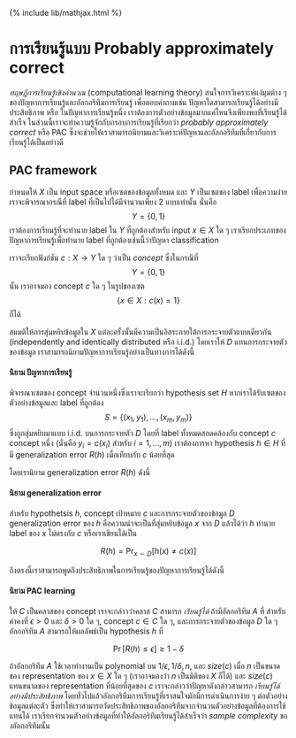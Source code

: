 {% include lib/mathjax.html %}
# การเรียนรู้แบบ Probably approximately correct

_ทฤษฎีการเรียนรู้เชิงคำนวณ_ (computational learning theory) สนใจการวิเคราะห์แง่มุมต่าง ๆ  ของปัญหาการเรียนรู้และอัลกอริทึมการเรียนรู้ เพื่อตอบคำถามเช่น ปัญหาใดสามารถเรียนรู้ได้อย่างมีประสิทธิภาพ หรือ ในปัญหาการเรียนรู้หนึ่ง เราต้องการตัวอย่างข้อมูลมากแค่ไหนจึงเพียงพอที่เรียนรู้ได้สำเร็จ
ในส่วนนี้เราจะทำความรู้จักกับกรอบการเรียนรู้ที่เรียกว่า _probably approximately correct_ หรือ PAC
ซึ่งจะช่วยให้เราสามารถนิยามและวิเคราะห์ปัญหาและอัลกอริทึมที่เกี่ยวกับการเรียนรู้ได้เป็นอย่างดี

## PAC framework

กำหนดให้ $X$ เป็น input space หรือเซตของข้อมูลทั้งหมด และ $Y$ เป็นเซตของ label เพื่อความง่ายเราจะพิจารณากรณีที่ label ที่เป็นไปได้มีจำนวนเพียง 2 แบบเท่านั้น นั่นคือ $$Y=\{0,1\}$$ เราต้องการเรียนรู้ที่จะทำนาย label ใน $Y$ ที่ถูกต้องสำหรับ input $x\in X$ ใด ๆ เราเรียกประเภทของปัญหาการเรียนรู้เพื่อทำนาย label ที่ถูกต้องเช่นนี้ว่าปัญหา classification

เราจะเรียกฟังก์ชัน $c:X\to Y$ ใด ๆ ว่าเป็น _concept_ ซึ่งในกรณีที่ $$Y=\{0,1\}$$  นั้น เราอาจมอง concept $c$ ใด ๆ ในรูปของเซต $$\{x\in X: c(x)=1\}$$ ก็ได้

สมมติให้การสุ่มหยิบข้อมูลใน $X$ แต่ละครั้งนั้นมีความเป็นอิสระภายใต้การกระจายตัวแบบเดียวกัน (independently and identically distributed หรือ i.i.d.) โดยเราให้ $D$ แทนการกระจายตัวของข้อมูล เราสามารถนิยามปัญหาการเรียนรู้อย่างเป็นทางการได้ดังนี้

#### นิยาม ปัญหาการเรียนรู้
พิจารณาเซตของ concept จำนวนหนึ่งซึ่งเราจะเรียกว่า hypothesis set $H$ หากเราได้รับเซตของตัวอย่างข้อมูลและ label ที่ถูกต้อง $$S=\{(x_1,y_1),\dots,(x_m,y_m)\}$$ ซึ่งถูกสุ่มหยิบมาแบบ i.i.d. บนการกระจายตัว $D$ โดยที่ label ทั้งหมดสอดคล้องกับ concept $c$ concept หนึ่ง (นั่นคือ $y_i=c(x_i)$ สำหรับ $i=1,\dots,m$) เราต้องการหา hypothesis $h\in H$ ที่มี generalization error $R(h)$ เมื่อเทียบกับ $c$ น้อยที่สุด

โดยเรานิยาม generalization error $R(h)$ ดังนี้

#### นิยาม generalization error
สำหรับ hypothetsis $h$, concept เป้าหมาย $c$ และการกระจายตัวของข้อมูล $D$ generalization error ของ $h$ คือความน่าจะเป็นที่สุ่มหยิบข้อมูล $x$ จาก $D$ แล้วได้ว่า $h$ ทำนาย label ของ $x$ ไม่ตรงกับ $c$  หรือเราเขียนได้เป็น

$$
R(h)=\Pr_{x\sim D}[h(x)\neq c(x)]
$$

ถึงตรงนี้เราสามารถพูดถึงประสิทธิภาพในการเรียนรู้ของปัญหาการเรียนรู้ได้ดังนี้

#### นิยาม PAC learning
ให้ $C$ เป็นคลาสของ concept เราจะกล่าวว่าคลาส $C$ สามารถ _เรียนรู้ได้_ ถ้ามีอัลกอริทึม $A$ ที่ สำหรับค่าคงที่ $\epsilon>0$ และ $\delta>0$ ใด ๆ, concept $c\in C$ ใด ๆ, และการกระจายตัวของข้อมูล $D$ ใด ๆ อัลกอริทึม $A$ สามารถให้ผลลัพธ์เป็น hypothesis $h$ ที่

$$
\Pr[R(h)\leq\epsilon]\geq 1-\delta
$$

ถ้าอัลกอริทึม $A$ ใช้เวลาทำงานเป็น polynomial บน $1/\epsilon, 1/\delta, n,$ และ $size(c)$ เมื่อ $n$ เป็นขนาดของ representation ของ $x\in X$ ใด ๆ (เราอาจมองว่า $n$ เป็นมิติของ $X$ ก็ได้) และ $size(c)$ แทนขนาดของ representation ที่น้อยที่สุดของ $c$ เราจะกล่าวว่าปัญหาดังกล่าวสามารถ _เรียนรู้ได้อย่างมีประสิทธิภาพ_ โดยทั่วไปแล้วอัลกอริทึมการเรียนรู้ที่เราสนใจมักมีการดำเนินการง่าย ๆ ต่อตัวอย่างข้อมูลแต่ละตัว ซึ่งทำให้เราสามารถวัดประสิทธิภาพของอัลกอริทึมจากจำนวนตัวอย่างข้อมูลที่ต้องการใช้แทนได้ เราเรียกจำนวนตัวอย่างข้อมูลที่ทำให้อัลกอริทึมเรียนรู้ได้สำเร็จว่า _sample complexity_ ของอัลกอริทึมนั้น
